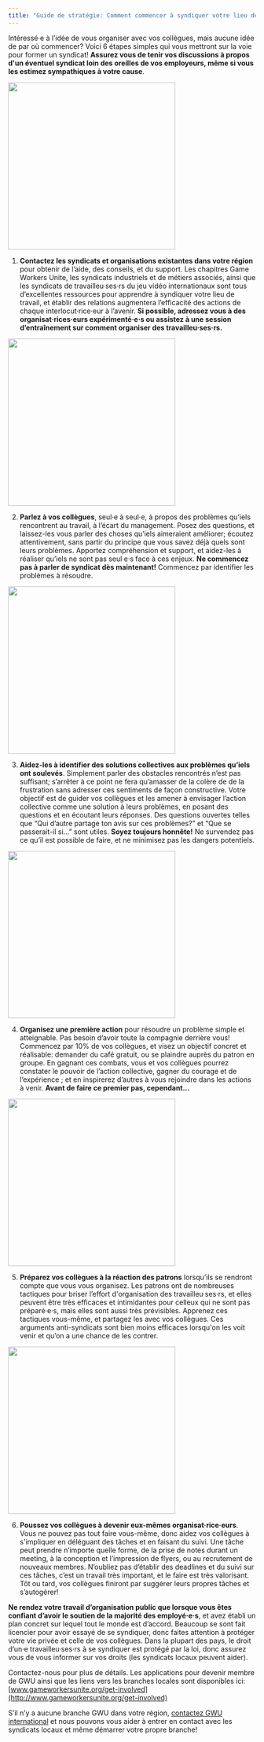 ```yaml
---
title: "Guide de stratégie: Comment commencer à syndiquer votre lieu de travail"
---
```

Intéressé·e à l’idée de vous organiser avec vos collègues, mais aucune idée de par où commencer? Voici 6 étapes simples qui vous mettront sur la voie pour former un syndicat! **Assurez vous de tenir vos discussions à propos d'un éventuel syndicat loin des oreilles de vos employeurs, même si vous les estimez sympathiques à votre cause**.

<div class="md-img">
<img
src="/images/Goomba_01.png"
alt=""
style="width:340px;max-width:100%;"
/>
</div>

1. **Contactez les syndicats et organisations existantes dans votre région** pour obtenir de l’aide, des conseils, et du support. Les chapitres Game Workers Unite, les syndicats industriels et de métiers associés, ainsi que les syndicats de travailleu·ses·rs du jeu vidéo internationaux sont tous d’excellentes ressources pour apprendre à syndiquer votre lieu de travail, et établir des relations augmentera l’efficacité des actions de chaque interlocut·rice·eur à l’avenir. **Si possible, adressez vous à des organisat·rices·eurs expérimenté·e·s ou assistez à une session d’entraînement sur comment organiser des travailleu·ses·rs.**

<div class="md-img">
<img
src="/images/Goomba_02.png"
alt=""
style="width:340px;max-width:100%;"
/>
</div>

2. **Parlez à vos collègues**, seul·e à seul·e, à propos des problèmes qu’iels rencontrent au travail, à l’écart du management. Posez des questions, et laissez-les vous parler des choses qu’iels aimeraient améliorer; écoutez attentivement, sans partir du principe que vous savez déjà quels sont leurs problèmes. Apportez compréhension et support, et aidez-les à réaliser qu’iels ne sont pas seul·e·s face à ces enjeux. **Ne commencez pas à parler de syndicat dès maintenant!** Commencez par identifier les problèmes à résoudre.

<div class="md-img">
<img
src="/images/Goomba_03.png"
alt=""
style="width:340px;max-width:100%;"
/>
</div>

3. **Aidez-les à identifier des solutions collectives aux problèmes qu’iels ont soulevés**. Simplement parler des obstacles rencontrés n’est pas suffisant; s’arrêter à ce point ne fera qu’amasser de la colère de de la frustration sans adresser ces sentiments de façon constructive. Votre objectif est de guider vos collègues et les amener à envisager l’action collective comme une solution à leurs problèmes, en posant des questions et en écoutant leurs réponses. Des questions ouvertes telles que “Qui d’autre partage ton avis sur ces problèmes?” et “Que se passerait-il si…” sont utiles. **Soyez toujours honnête!** Ne survendez pas ce qu’il est possible de faire, et ne minimisez pas les dangers potentiels.

<div class="md-img">
<img
src="/images/Goomba_04.png"
alt=""
style="width:340px;max-width:100%;"
/>
</div>

4. **Organisez une première action** pour résoudre un problème simple et atteignable. Pas besoin d’avoir toute la compagnie derrière vous! Commencez par 10% de vos collègues, et visez un objectif concret et réalisable: demander du café gratuit, ou se plaindre auprès du patron en groupe. En gagnant ces combats, vous et vos collègues pourrez constater le pouvoir de l’action collective, gagner du courage et de l’expérience ; et en inspirerez d’autres à vous rejoindre dans les actions à venir. **Avant de faire ce premier pas, cependant…**

<div class="md-img">
<img
src="/images/Goomba_05.png"
alt=""
style="width:340px;max-width:100%;"
/>
</div>

5. **Préparez vos collègues à la réaction des patrons** lorsqu’ils se rendront compte que vous vous organisez. Les patrons ont de nombreuses tactiques pour briser l’effort d'organisation des travailleu·ses·rs, et elles peuvent être très efficaces et intimidantes pour celleux qui ne sont pas préparé·e·s, mais elles sont aussi très prévisibles. Apprenez ces tactiques vous-même, et partagez les avec vos collègues. Ces arguments anti-syndicats sont bien moins efficaces lorsqu'on les voit venir et qu’on a une chance de les contrer.

<div class="md-img">
<img
src="/images/Goomba_06.png"
alt=""
style="width:340px;max-width:100%;"
/>
</div>

6. **Poussez vos collègues à devenir eux-mêmes organisat·rice·eurs**. Vous ne pouvez pas tout faire vous-même, donc aidez vos collègues à s'impliquer en déléguant des tâches et en faisant du suivi. Une tâche peut prendre n’importe quelle forme, de la prise de notes durant un meeting, à la conception et l’impression de flyers, ou au recrutement de nouveaux membres. N’oubliez pas d’établir des deadlines et du suivi sur ces tâches, c’est un travail très important, et le faire est très valorisant. Tôt ou tard, vos collègues finiront par suggérer leurs propres tâches et s’autogérer!

**Ne rendez votre travail d’organisation public que lorsque vous êtes confiant d’avoir le soutien de la majorité des employé·e·s**, et avez établi un plan concret sur lequel tout le monde est d’accord. Beaucoup se sont fait licencier pour avoir essayé de se syndiquer, donc faites attention à protéger votre vie privée et celle de vos collègues. Dans la plupart des pays, le droit d’un·e travailleu·ses·rs à se syndiquer est protégé par la loi, donc assurez vous de vous informer sur vos droits (les syndicats locaux peuvent aider).

Contactez-nous pour plus de détails. Les applications pour devenir membre de GWU ainsi que les liens vers les branches locales sont disponibles ici: [www.gameworkersunite.org/get-involved](http://www.gameworkersunite.org/get-involved)

S’il n’y a aucune branche GWU dans votre région, [contactez GWU international](https://www.gameworkersunite.org/contact-us) et nous pouvons vous aider à entrer en contact avec les syndicats locaux et même démarrer votre propre branche!
